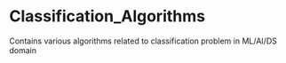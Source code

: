 # Classification_Algorithms
Contains various algorithms related to classification problem in ML/AI/DS domain

